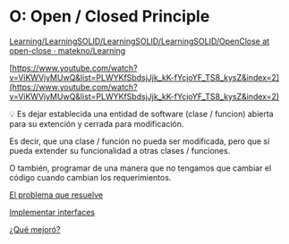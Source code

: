 # O: Open / Closed Principle

[Learning/LearningSOLID/LearningSOLID/LearningSOLID/OpenClose at open-close · matekno/Learning](https://github.com/matekno/Learning/tree/open-close/LearningSOLID/LearningSOLID/LearningSOLID/OpenClose)

[https://www.youtube.com/watch?v=ViKWVjyMUwQ&list=PLWYKfSbdsjJjk_kK-fYcjoYF_TS8_kysZ&index=2](https://www.youtube.com/watch?v=ViKWVjyMUwQ&list=PLWYKfSbdsjJjk_kK-fYcjoYF_TS8_kysZ&index=2)

<aside>
💡 Es dejar establecida una entidad de software (clase / funcion) abierta para su extención y cerrada para modificación.

</aside>

Es decir, que una clase / función no pueda ser modificada, pero que sí pueda extender su funcionalidad a otras clases / funciones.

O también, programar de una manera que no tengamos que cambiar el código cuando cambian los requerimientos.

[El problema que resuelve](O%20Open%20Closed%20Principle%209b5572545b4c46a9b4095e2ba1d8c872/El%20problema%20que%20resuelve%206df4260a426e435d874aeb2dbc62bce8.md)

[Implementar interfaces](O%20Open%20Closed%20Principle%209b5572545b4c46a9b4095e2ba1d8c872/Implementar%20interfaces%2092438f1fdd424169ac639d644ae9eb52.md)

[¿Qué mejoró?](O%20Open%20Closed%20Principle%209b5572545b4c46a9b4095e2ba1d8c872/%C2%BFQue%CC%81%20mejoro%CC%81%20867037268b994c3387a4234159038e9a.md)